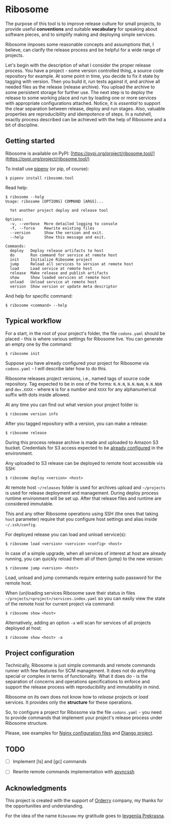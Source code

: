# Ribosome

The purpose of this tool is to improve release culture for small projects,
to provide useful **conventions** and suitable **vocabulary** for speaking about
software pieces, and to simplify making and deploying simple services.

Ribosome imposes some reasonable concepts and assumptions that, I believe,
can clarify the release process and be helpful for a wide range of projects.

Let's begin with the description of what I consider the proper release process.
You have a project - some version controlled thing, a source code repository
for example. At some point in time, you decide to fix it state by tagging
with version. Then you build it, run tests against it, and archive all needed files
as the release (release archive). You upload the archive to some persistent
storage for further use. The next step is to deploy the release to some working
place and run by loading one or more services with appropriate configurations
attached. Notice, it is *essential* to support the clear separation between release,
deploy and run stages. Also, valuable properties are reproducibility and
idempotence of steps. In a nutshell, exactly process described can be achieved
with the help of Ribosome and a bit of discipline.


## Getting started

Ribosome is available on PyPI:
[https://pypi.org/project/ribosome.tool/](https://pypi.org/project/ribosome.tool/)

To install use [pipenv](http://pipenv.org) (or pip, of course):

    $ pipenv install ribosome.tool

Read help:

    $ ribosome --help
    Usage: ribosome [OPTIONS] COMMAND [ARGS]...

      Yet another project deploy and release tool

    Options:
      -v, --verbose  More detailed logging to console
      -f, --force    Rewrite existing files
      --version      Show the version and exit.
      --help         Show this message and exit.

    Commands:
      deploy   Deploy release artifacts to host
      do       Run command for service at remote host
      init     Initialize Ribosome project
      jump     Reload all services to version at remote host
      load     Load service at remote host
      release  Make release and publish artifacts
      show     Show loaded services at remote host
      unload   Unload service at remote host
      version  Show version or update meta descriptor

And help for specific command:

    $ ribosome <command> --help


## Typical workflow

For a start, in the root of your project's folder, the file `codons.yaml`
should be placed - this is where various settings for Ribosome live.
You can generate an empty one by the command:

    $ ribosome init

Suppose you have already configured your project for Ribosome via `codons.yaml` -
I will describe later how to do this.

Ribosome releases project versions, i.e., named tags of source code repository.
Tag expected to be in one of the forms: `N.N.N`, `N.N.NaN`, `N.N.NbN` and `dev.XXXX` -
where `N` is for a number and `XXXX` for any alphanumerical suffix with dots inside allowed.

At any time you can find out what version your project folder is:

    $ ribosome version info

After you tagged repository with a version, you can make a release:

    $ ribosome release

During this process release archive is made and uploaded to Amazon S3 bucket.
Credentials for S3 access expected to be
[already configured](https://boto3.readthedocs.io/en/latest/guide/quickstart.html#configuration)
in the environment.

Any uploaded to S3 release can be deployed to remote host accessible via SSH:

    $ ribosome deploy <version> <host>

At remote host `~/releases` folder is used for archives upload and
`~/projects` is used for release deployment and management.
During deploy process runtime environment will be set up.
After that release files and runtime are considered immutable.

This and any other Ribosome operations using SSH (the ones that taking `host` parameter)
require that you configure host settings and alias inside `~/.ssh/config`.

For deployed release you can load and unload service(s):

    $ ribosome load <version> <service> <config> <host>

In case of a simple upgrade, when all services of interest at host are already running,
you can quickly reload them all of them (jump) to the new version:

    $ ribosome jump <version> <host>

Load, unload and jump commands require entering sudo password for the remote host.

When (un)loading services Ribosome save their status in files
`~/projects/<project>/services.index.yaml` so you can easily view
the state of the remote host for current project via command:

    $ ribosome show <host>

Alternatively, adding an option `-a` will scan for services of all projects
deployed at host:

    $ ribosome show <host> -a


## Project configuration

Technically, Ribosome is just simple commands and remote commands runner
with few features for SCM management.
It does not do anything special or complex in terms of functionality.
What it does do - is the separation of concerns and operations specifications
to enforce and support the release process with reproducibility and immutability in mind.

Ribosome on its own does not know how to *release* projects or *load* services.
It provides only the **structure** for these operations.

So, to configure a project for Ribosome via the file `codons.yaml` -
you need to provide commands that implement your project's release process
under Ribosome structure.

Please, see examples for
[Nginx configuration files](https://github.com/alexandervpetrov/ribosome-example-nginx)
and
[Django project](https://github.com/alexandervpetrov/ribosome-example-django).


## TODO

- [ ] Implement [ls] and [gc] commands
- [ ] Rewrite remote commands implementation with [asyncssh](https://github.com/ronf/asyncssh)


## Acknowledgments

This project is created with the support of [Orderry](https://orderry.com/) company,
my thanks for the opportunities and understanding.

For the idea of the name `Ribosome` my gratitude goes to
[Ievgeniia Prekrasna](https://www.facebook.com/preckrasna).
